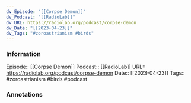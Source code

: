 ```yaml
---
dv_Episode: "[[Corpse Demon]]"
dv_Podcast: "[[RadioLab]]"
dv_URL: https://radiolab.org/podcast/corpse-demon
dv_Date: "[[2023-04-23]]"
dv_Tags: "#zoroastrianism #birds"
---
```

### Information

Episode:: [[Corpse Demon]]
Podcast:: [[RadioLab]]
URL:: https://radiolab.org/podcast/corpse-demon
Date:: [[2023-04-23]]
Tags:: #zoroastrianism #birds 
#podcast


### Annotations


